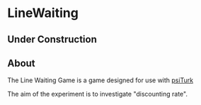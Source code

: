 # LineWaiting

## Under Construction

## About
The Line Waiting Game is a game designed for use with [psiTurk](http:psiturk.org)

The aim of the experiment is to investigate "discounting rate".

## 
